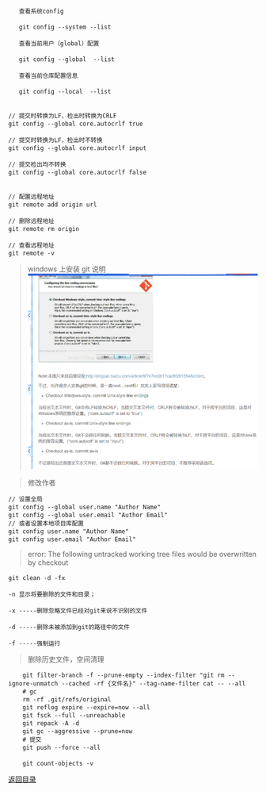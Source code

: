
       查看系统config
       
       git config --system --list

       查看当前用户（global）配置
       
       git config --global  --list
        
       查看当前仓库配置信息
       
       git config --local  --list
   

    // 提交时转换为LF，检出时转换为CRLF
    git config --global core.autocrlf true   
    
    // 提交时转换为LF，检出时不转换
    git config --global core.autocrlf input   
    
    // 提交检出均不转换
    git config --global core.autocrlf false
    
    
    // 配置远程地址
    git remote add origin url
    
    // 删除远程地址
    git remote rm origin
    
    // 查看远程地址
    git remote -v
    
    

> windows 上安装 git 说明
![Image text](git_001.png)
    
> 修改作者

    // 设置全局 
    git config --global user.name "Author Name" 
    git config --global user.email "Author Email" 
    // 或者设置本地项目库配置 
    git config user.name "Author Name" 
    git config user.email "Author Email"


> error: The following untracked working tree files would be overwritten by checkout

    git clean -d -fx

    -n 显示将要删除的文件和目录；

    -x -----删除忽略文件已经对git来说不识别的文件

    -d -----删除未被添加到git的路径中的文件

    -f -----强制运行

> 删除历史文件，空间清理

```shell
	git filter-branch -f --prune-empty --index-filter "git rm --ignore-unmatch --cached -rf {文件名}" --tag-name-filter cat -- --all
	# gc
	rm -rf .git/refs/original
	git reflog expire --expire=now --all
	git fsck --full --unreachable
	git repack -A -d
	git gc --aggressive --prune=now
	# 提交
	git push --force --all

	git count-objects -v
```

[返回目录](../README.md)